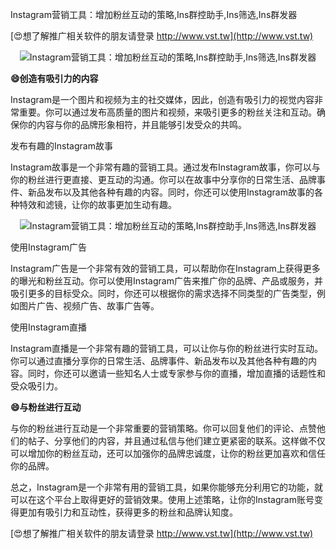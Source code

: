 Instagram营销工具：增加粉丝互动的策略,Ins群控助手,Ins筛选,Ins群发器

[😍想了解推广相关软件的朋友请登录 http://www.vst.tw](http://www.vst.tw)

 <center><img src="https://vst.tw/MP4/tuiguang/png/5.png" alt="Instagram营销工具：增加粉丝互动的策略,Ins群控助手,Ins筛选,Ins群发器"></center>

**😄创造有吸引力的内容**

Instagram是一个图片和视频为主的社交媒体，因此，创造有吸引力的视觉内容非常重要。你可以通过发布高质量的图片和视频，来吸引更多的粉丝关注和互动。确保你的内容与你的品牌形象相符，并且能够引发受众的共鸣。

发布有趣的Instagram故事

Instagram故事是一个非常有趣的营销工具。通过发布Instagram故事，你可以与你的粉丝进行更直接、更互动的沟通。你可以在故事中分享你的日常生活、品牌事件、新品发布以及其他各种有趣的内容。同时，你还可以使用Instagram故事的各种特效和滤镜，让你的故事更加生动有趣。

 <center><img src="https://vst.tw/MP4/tuiguang/png/0.png" alt="Instagram营销工具：增加粉丝互动的策略,Ins群控助手,Ins筛选,Ins群发器"></center>

使用Instagram广告

Instagram广告是一个非常有效的营销工具，可以帮助你在Instagram上获得更多的曝光和粉丝互动。你可以使用Instagram广告来推广你的品牌、产品或服务，并吸引更多的目标受众。同时，你还可以根据你的需求选择不同类型的广告类型，例如图片广告、视频广告、故事广告等。

使用Instagram直播

Instagram直播是一个非常有趣的营销工具，可以让你与你的粉丝进行实时互动。你可以通过直播分享你的日常生活、品牌事件、新品发布以及其他各种有趣的内容。同时，你还可以邀请一些知名人士或专家参与你的直播，增加直播的话题性和受众吸引力。

**😄与粉丝进行互动**

与你的粉丝进行互动是一个非常重要的营销策略。你可以回复他们的评论、点赞他们的帖子、分享他们的内容，并且通过私信与他们建立更紧密的联系。这样做不仅可以增加你的粉丝互动，还可以加强你的品牌忠诚度，让你的粉丝更加喜欢和信任你的品牌。

总之，Instagram是一个非常有用的营销工具，如果你能够充分利用它的功能，就可以在这个平台上取得更好的营销效果。使用上述策略，让你的Instagram账号变得更加有吸引力和互动性，获得更多的粉丝和品牌认知度。

[😍想了解推广相关软件的朋友请登录 http://www.vst.tw](http://www.vst.tw)




